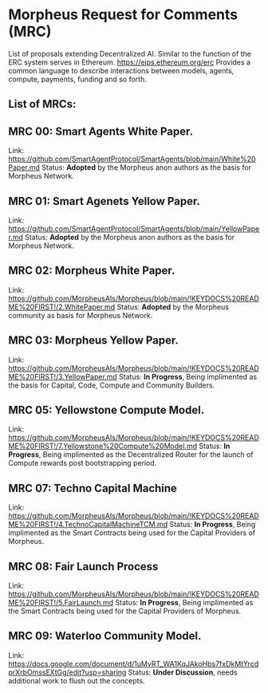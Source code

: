 # Morpheus Request for Comments (MRC)
List of proposals extending Decentralized AI. Similar to the function of the ERC system serves in Ethereum. https://eips.ethereum.org/erc Provides a common language to describe interactions between models, agents, compute, payments, funding and so forth.

## List of MRCs:

## MRC 00: Smart Agents White Paper.
Link: https://github.com/SmartAgentProtocol/SmartAgents/blob/main/White%20Paper.md
Status: **Adopted** by the Morpheus anon authors as the basis for Morpheus Network.

## MRC 01: Smart Agenets Yellow Paper.
Link: https://github.com/SmartAgentProtocol/SmartAgents/blob/main/YellowPaper.md
Status: **Adopted** by the Morpheus anon authors as the basis for Morpheus Network.

## MRC 02: Morpheus White Paper.
Link: https://github.com/MorpheusAIs/Morpheus/blob/main/!KEYDOCS%20README%20FIRST!/2.WhitePaper.md
Status: **Adopted** by the Morpheus community as basis for Morpheus Network.

## MRC 03: Morpheus Yellow Paper.
Link: https://github.com/MorpheusAIs/Morpheus/blob/main/!KEYDOCS%20README%20FIRST!/3.YellowPaper.md
Status: **In Progress**, Being implimented as the basis for Capital, Code, Compute and Community Builders.

## MRC 05: Yellowstone Compute Model.
Link: https://github.com/MorpheusAIs/Morpheus/blob/main/!KEYDOCS%20README%20FIRST!/7.Yellowstone%20Compute%20Model.md 
Status: **In Progress**, Being implimented as the Decentralized Router for the launch of Compute rewards post bootstrapping period.

## MRC 07: Techno Capital Machine
Link: https://github.com/MorpheusAIs/Morpheus/blob/main/!KEYDOCS%20README%20FIRST!/4.TechnoCapitalMachineTCM.md
Status: **In Progress**, Being implimented as the Smart Contracts being used for the Capital Providers of Morpheus.

## MRC 08: Fair Launch Process
Link: https://github.com/MorpheusAIs/Morpheus/blob/main/!KEYDOCS%20README%20FIRST!/5.FairLaunch.md
Status: **In Progress**, Being implimented as the Smart Contracts being used for the Capital Providers of Morpheus.

## MRC 09: Waterloo Community Model.
Link: https://docs.google.com/document/d/1uMvRT_WA1KqJAkoHbs7fxDkMtYrcdprXrbOmssEXtGg/edit?usp=sharing
Status: **Under Discussion**, needs additional work to flush out the concepts.
